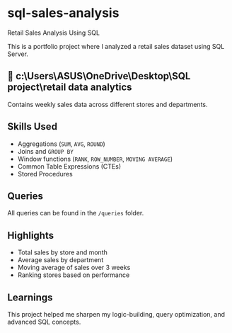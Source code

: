# sql-sales-analysis
Retail Sales Analysis Using SQL

This is a portfolio project where I analyzed a retail sales dataset using SQL Server.

## 📁 c:\Users\ASUS\OneDrive\Desktop\SQL project\retail data analytics
Contains weekly sales data across different stores and departments.

##  Skills Used
- Aggregations (`SUM`, `AVG`, `ROUND`)
- Joins and `GROUP BY`
- Window functions (`RANK`, `ROW_NUMBER`, `MOVING AVERAGE`)
- Common Table Expressions (CTEs)
- Stored Procedures

## Queries
All queries can be found in the `/queries` folder.

##  Highlights
- Total sales by store and month
- Average sales by department
- Moving average of sales over 3 weeks
- Ranking stores based on performance

## Learnings
This project helped me sharpen my logic-building, query optimization, and advanced SQL concepts.


